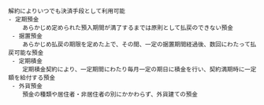 
    解約によりいつでも決済手段として利用可能
    - 定期預金
        あらかじめ定められた預入期間が満了するまでは原則として払戻のできない預金
     - 据置預金
        あらかじめ払戻の期限を定めた上で、その間、一定の据置期間経過後、数回にわたって払戻可能な預金
     - 定期積金
        定期積金契約により、一定期間にわたり毎月一定の期日に積金を行い、契約満期時に一定額を給付する預金
     - 外貨預金
        預金の種類や居住者・非居住者の別にかかわらず、外貨建ての預金